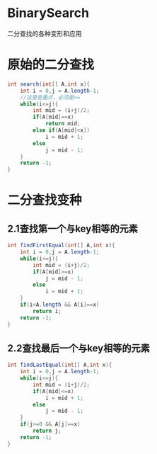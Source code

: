 # BinarySearch
二分查找的各种变形和应用

# 原始的二分查找
```java
int search(int[] A,int x){
	int i = 0,j = A.length-1;
	//这里是重点，必须是<=
	while(i<=j){
		int mid = (i+j)/2;
		if(A[mid]==x)
			return mid;
		else if(A[mid]<x])
			i = mid + 1;
		else
			j = mid - 1;
	}
	return -1;
}
```
# 二分查找变种
## 2.1查找第一个与key相等的元素
```java
int findFirstEqual(int[] A,int x){
	int i = 0,j = A.length-1;
	while(i<=j){
		int mid = (i+j)/2;
		if(A[mid]>=x)
			j = mid - 1;
		else
			i = mid + 1;
	}
	if(i<A.length && A[i]==x)
		return i;
	return -1;
}
```

## 2.2查找最后一个与key相等的元素
```java
int findLastEqual(int[] A,int x){
	int i = 0,j = A.length-1;
	while(i<=j){
		int mid = (i+j)/2;
		if(A[mid]<=x)
			i = mid + 1;
		else
			j = mid - 1;
	}
	if(j>=0 && A[j]==x)
		return j;
	return -1;
}
```
